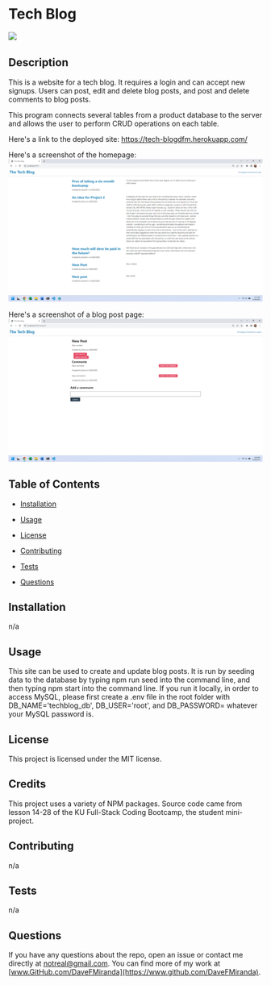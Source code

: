 # Tech Blog

![](https://img.shields.io/badge/License-MIT-blue)

## Description

This is a website for a tech blog. It requires a login and can accept new signups. Users can post, edit and delete blog posts, and post and delete comments to blog posts. 

This program connects several tables from a product database to the server and allows the user to perform CRUD operations on each table.

Here's a link to the deployed site: https://tech-blogdfm.herokuapp.com/

Here's a screenshot of the homepage: ![Screenshot](/assets/screenshot1.png)

Here's a screenshot of a blog post page: ![Screenshot](/assets/screenshot2.png)

## Table of Contents

  * [Installation](#installation)

  * [Usage](#usage)

  * [License](#license)

  * [Contributing](#contributing)

  * [Tests](#tests)

  * [Questions](#questions)

## Installation

n/a

## Usage

This site can be used to create and update blog posts. It is run by seeding data to the database by typing npm run seed into the command line, and then typing npm start into the command line. If you run it locally, in order to access MySQL, please first create a .env file in the root folder with DB_NAME='techblog_db', DB_USER='root', and DB_PASSWORD= whatever your MySQL password is.

## License

This project is licensed under the MIT license.

## Credits

This project uses a variety of NPM packages. Source code came from lesson 14-28 of the KU Full-Stack Coding Bootcamp, the student mini-project. 

## Contributing

n/a

## Tests

n/a

## Questions

If you have any questions about the repo, open an issue or contact me directly at [notreal@gmail.com](mailto:notreal@gmail.com). You can find more of my work at [www.GitHub.com/DaveFMiranda](https://www.github.com/DaveFMiranda).
